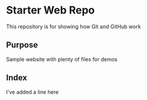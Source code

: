 # Starter Web Repo

This repository is for showing how Git and GitHub work

## Purpose

Sample website with plenty of files for demos

## Index

I've added a line here

